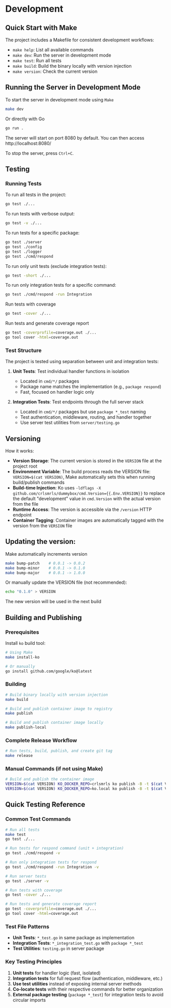 # Development

## Quick Start with Make

The project includes a Makefile for consistent development workflows:

- `make help`: List all available commands
- `make dev`: Run the server in development mode
- `make test`: Run all tests
- `make build`: Build the binary locally with version injection
- `make version`: Check the current version


## Running the Server in Development Mode

To start the server in development mode using `Make`
```bash
make dev
```

Or directly with Go
```bash
go run .
```

The server will start on port 8080 by default. You can then access http://localhost:8080/

To stop the server, press `Ctrl+C`.


## Testing

### Running Tests

To run all tests in the project:

```bash
go test ./...
```

To run tests with verbose output:

```bash
go test -v ./...
```

To run tests for a specific package:

```bash
go test ./server
go test ./config
go test ./logger
go test ./cmd/respond
```

To run only unit tests (exclude integration tests):

```bash
go test -short ./...
```

To run only integration tests for a specific command:

```bash
go test ./cmd/respond -run Integration
```

Run tests with coverage

```bash
go test -cover ./...
```

Run tests and generate coverage report
```bash
go test -coverprofile=coverage.out ./...
go tool cover -html=coverage.out
```

### Test Structure

The project is tested using separation between unit and integration tests:

1. **Unit Tests**: Test individual handler functions in isolation
   - Located in `cmd/*/` packages
   - Package name matches the implementation (e.g., `package respond`)
   - Fast, focused on handler logic only

2. **Integration Tests**: Test endpoints through the full server stack
   - Located in `cmd/*/` packages but use `package *_test` naming
   - Test authentication, middleware, routing, and handler together
   - Use server test utilities from `server/testing.go`


## Versioning

How it works:

- **Version Storage**: The current version is stored in the `VERSION` file at the project root
- **Environment Variable**: The build process reads the VERSION file: `VERSION=$(cat VERSION)`, Make automatically sets this when running build/publish commands
- **Build-time Injection**: Ko uses `-ldflags -X github.com/crlsmrls/dummybox/cmd.Version={{.Env.VERSION}}` to replace the default "development" value in `cmd.Version` with the actual version from the file
- **Runtime Access**: The version is accessible via the `/version` HTTP endpoint
- **Container Tagging**: Container images are automatically tagged with the version from the `VERSION` file

## Updating the version:

Make automatically increments version

```bash
make bump-patch    # 0.0.1 -> 0.0.2
make bump-minor    # 0.0.1 -> 0.1.0  
make bump-major    # 0.0.1 -> 1.0.0
```

Or manually update the VERSION file (not recommended):

```bash
echo "0.1.0" > VERSION
```
The new version will be used in the next build

## Building and Publishing

### Prerequisites

Install `ko` build tool:

```bash
# Using Make
make install-ko

# Or manually
go install github.com/google/ko@latest
```

### Building

```bash
# Build binary locally with version injection
make build

# Build and publish container image to registry
make publish

# Build and publish container image locally  
make publish-local
```

### Complete Release Workflow

```bash
# Run tests, build, publish, and create git tag
make release
```

### Manual Commands (if not using Make)

```bash
# Build and publish the container image
VERSION=$(cat VERSION) KO_DOCKER_REPO=crlsmrls ko publish -B -t $(cat VERSION) -t latest . 
VERSION=$(cat VERSION) KO_DOCKER_REPO=ko.local ko publish -B -t $(cat VERSION) -t latest . 
```

## Quick Testing Reference

### Common Test Commands

```bash
# Run all tests
make test
go test ./...

# Run tests for respond command (unit + integration)
go test ./cmd/respond -v

# Run only integration tests for respond
go test ./cmd/respond -run Integration -v

# Run server tests
go test ./server -v

# Run tests with coverage
go test -cover ./...

# Run tests and generate coverage report
go test -coverprofile=coverage.out ./...
go tool cover -html=coverage.out
```

### Test File Patterns

- **Unit Tests**: `*_test.go` in same package as implementation
- **Integration Tests**: `*_integration_test.go` with `package *_test`
- **Test Utilities**: `testing.go` in server package

### Key Testing Principles

1. **Unit tests** for handler logic (fast, isolated)
2. **Integration tests** for full request flow (authentication, middleware, etc.)
3. **Use test utilities** instead of exposing internal server methods
4. **Co-locate tests** with their respective commands for better organization
5. **External package testing** (`package *_test`) for integration tests to avoid circular imports

